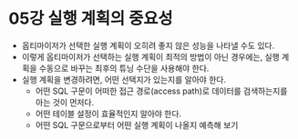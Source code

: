 # 05강 실행 계획의 중요성

- 옵티마이저가 선택한 실행 계획이 오히려 좋지 않은 성능을 나타낼 수도 있다.
- 이렇게 옵티마이저가 선택하는 실행 계획이 최적의 방법이 아닌 경우에는, 실행 계획을 수동으로 바꾸는 최후의 튜닝 수단을 사용해야 한다.
- 실행 계획을 변경하려면, 어떤 선택지가 있는지를 알아야 한다.
  - 어떤 SQL 구문이 어떠한 접근 경로(access path)로 데이터를 검색하는지를 아는 것이 먼저다.
  - 어떤 테이블 설정이 효율적인지 알아야 한다.
  - 어떤 SQL 구문으로부터 어떤 실행 계획이 나올지 예측해 보기